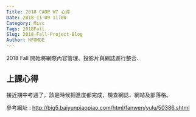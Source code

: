 ```yaml
---
Title: 2018 CADP W7 心得
Date: 2018-11-09 11:00
Category: Misc
Tags: 2018Fall
Slug: 2018-Fall-Project-Blog
Author: NFUMDE
---
```


2018 Fall 開始將網際內容管理、投影片與網誌進行整合.

<!-- PELICAN_END_SUMMARY -->

上課心得
----

接近期中考週了，該是時候把進度都完成，檢查網誌、網站及部落格。

參考網址 : http://big5.baiyunpiaopiao.com/html/fanwen/yulu/50386.shtml